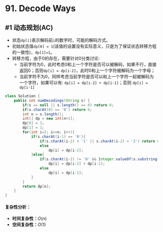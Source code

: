 # 91. Decode Ways

## #1 动态规划(AC)

- 状态`dp[i]`表示解码前`i`的数字时，可能的解码方式。
- 初始状态值`dp[0] = 1`(该值的设置没有实际意义，只是为了保证状态转移方程的一致性)，`dp[1]=1`。
- 转移方程，由于0的存在，需要针对0分类讨论:
  - 当前字符为0，此时考虑0和上一个字符是否可以被解码，如果不行，直接返回0；否则`dp[i] = dp[i-2]`，此时0和上一个字符被解码为一个字母；
  - 当前字符不为0，同样考虑当前字符是否可以和上一个字符一起被解码为一个字符，如果可以有: `dp[i] = dp[i-2] + dp[i-1]`；否则 `dp[i] = dp[i-1]`

```java
class Solution {
    public int numDecodings(String s) {
        if(s == null || s.length() == 0) return 0;
        if(s.charAt(0) == '0') return 0;
        int n = s.length();
        int[] dp = new int[n+1];
        dp[0] = 1;
        dp[1] = 1;
        for(int i=2; i<=n; i++){
            if(s.charAt(i-1) == '0'){
                if(s.charAt(i-2) < '1' || s.charAt(i-2) > '2') return 0;
                else
                    dp[i] = dp[i-2];
            }else{
                if(s.charAt(i-2) != '0' && Integer.valueOf(s.substring(i-2, i)) <= 26)
                    dp[i] = dp[i-2] + dp[i-1];
                else
                    dp[i] = dp[i-1];
            }
        }
        return dp[n];
    }
}
```

#### 复杂性分析：

- **时间复杂性：**$O(n)$
- **空间复杂性：**$O(1)$

